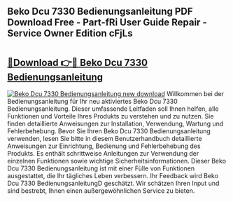 ## Beko Dcu 7330 Bedienungsanleitung PDF Download Free - Part-fRi User Guide Repair - Service Owner Edition cFjLs

# <h2><a href="http://df4w2u.blite.top/?on=Beko+Dcu+7330+Bedienungsanleitung">🔗Download 👉🔴 Beko Dcu 7330 Bedienungsanleitung</a></h2>

[![Beko Dcu 7330 Bedienungsanleitung new download](https://i.imgur.com/lujVjoI.png)](http://df4w2u.blite.top/?on=Beko+Dcu+7330+Bedienungsanleitung)
Willkommen bei der Bedienungsanleitung für Ihr neu aktiviertes Beko Dcu 7330 Bedienungsanleitung. Dieser umfassende Leitfaden soll Ihnen helfen, alle Funktionen und Vorteile Ihres Produkts zu verstehen und zu nutzen. Sie finden detaillierte Anweisungen zur Installation, Verwendung, Wartung und Fehlerbehebung. Bevor Sie Ihren Beko Dcu 7330 Bedienungsanleitung verwenden, lesen Sie bitte in diesem Benutzerhandbuch detaillierte Anweisungen zur Einrichtung, Bedienung und Fehlerbehebung des Produkts. Es enthält schrittweise Anleitungen zur Verwendung der einzelnen Funktionen sowie wichtige Sicherheitsinformationen. Dieser Beko Dcu 7330 Bedienungsanleitung ist mit einer Fülle von Funktionen ausgestattet, die Ihr tägliches Leben verbessern. Ihr Feedback wird Beko Dcu 7330 BedienungsanleitungD geschätzt. Wir schätzen Ihren Input und sind bestrebt, Ihnen einen außergewöhnlichen Service zu bieten.
